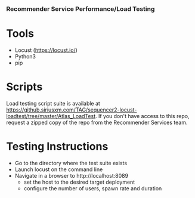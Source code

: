 ### Recommender Service Performance/Load Testing

# Tools
- Locust (https://locust.io/)
- Python3
- pip

# Scripts
Load testing script suite is available at https://github.siriusxm.com/TAG/sequencer2-locust-loadtest/tree/master/Atlas_LoadTest.  If you don't have access to this repo, request a zipped copy of the repo from the Recommender Services team.

# Testing Instructions
- Go to the directory where the test suite exists
- Launch locust on the command line
- Navigate in a browser to http://localhost:8089
  - set the host to the desired target deployment
  - configure the number of users, spawn rate and duration
